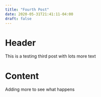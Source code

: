 ```yaml
---
title: "Fourth Post"
date: 2020-05-31T21:41:11-04:00
draft: false
---
```


# Header
This is a testing third post with lots more text

# Content
Adding more to see what happens
